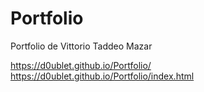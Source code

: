 # Portfolio
Portfolio de Vittorio Taddeo Mazar

https://d0ublet.github.io/Portfolio/
https://d0ublet.github.io/Portfolio/index.html
